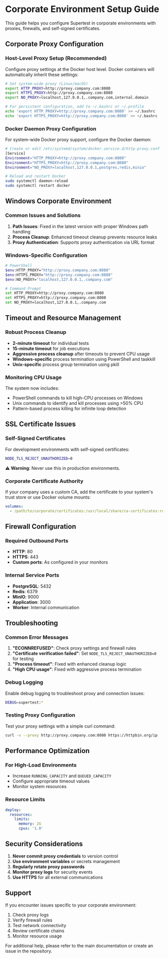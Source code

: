 # Corporate Environment Setup Guide

This guide helps you configure Supertest in corporate environments with proxies, firewalls, and self-signed certificates.

## Corporate Proxy Configuration

### Host-Level Proxy Setup (Recommended)
Configure proxy settings at the Docker host level. Docker containers will automatically inherit these settings:

```bash
# Set system-wide proxy (Linux/macOS)
export HTTP_PROXY=http://proxy.company.com:8080
export HTTPS_PROXY=http://proxy.company.com:8080
export NO_PROXY=localhost,127.0.0.1,.company.com,internal.domain

# For persistent configuration, add to ~/.bashrc or ~/.profile
echo 'export HTTP_PROXY=http://proxy.company.com:8080' >> ~/.bashrc
echo 'export HTTPS_PROXY=http://proxy.company.com:8080' >> ~/.bashrc
```

### Docker Daemon Proxy Configuration
For system-wide Docker proxy support, configure the Docker daemon:

```bash
# Create or edit /etc/systemd/system/docker.service.d/http-proxy.conf
[Service]
Environment="HTTP_PROXY=http://proxy.company.com:8080"
Environment="HTTPS_PROXY=http://proxy.company.com:8080"
Environment="NO_PROXY=localhost,127.0.0.1,postgres,redis,minio"

# Reload and restart Docker
sudo systemctl daemon-reload
sudo systemctl restart docker
```

## Windows Corporate Environment

### Common Issues and Solutions

1. **Path Issues**: Fixed in the latest version with proper Windows path handling
2. **Process Cleanup**: Enhanced timeout cleanup prevents resource leaks
3. **Proxy Authentication**: Supports proxy authentication via URL format

### Windows-Specific Configuration

```bash
# PowerShell
$env:HTTP_PROXY="http://proxy.company.com:8080"
$env:HTTPS_PROXY="http://proxy.company.com:8080"
$env:NO_PROXY="localhost,127.0.0.1,.company.com"

# Command Prompt
set HTTP_PROXY=http://proxy.company.com:8080
set HTTPS_PROXY=http://proxy.company.com:8080
set NO_PROXY=localhost,127.0.0.1,.company.com
```

## Timeout and Resource Management

### Robust Process Cleanup
- **2-minute timeout** for individual tests
- **15-minute timeout** for job executions
- **Aggressive process cleanup** after timeouts to prevent CPU usage
- **Windows-specific** process termination using PowerShell and taskkill
- **Unix-specific** process group termination using pkill

### Monitoring CPU Usage
The system now includes:
- PowerShell commands to kill high-CPU processes on Windows
- Unix commands to identify and kill processes using >50% CPU
- Pattern-based process killing for infinite loop detection

## SSL Certificate Issues

### Self-Signed Certificates
For development environments with self-signed certificates:

```bash
NODE_TLS_REJECT_UNAUTHORIZED=0
```

⚠️ **Warning**: Never use this in production environments.

### Corporate Certificate Authority
If your company uses a custom CA, add the certificate to your system's trust store or use Docker volume mounts:

```yaml
volumes:
  - /path/to/corporate/certificates:/usr/local/share/ca-certificates:ro
```

## Firewall Configuration

### Required Outbound Ports
- **HTTP**: 80
- **HTTPS**: 443
- **Custom ports**: As configured in your monitors

### Internal Service Ports
- **PostgreSQL**: 5432
- **Redis**: 6379
- **MinIO**: 9000
- **Application**: 3000
- **Worker**: Internal communication

## Troubleshooting

### Common Error Messages

1. **"ECONNREFUSED"**: Check proxy settings and firewall rules
2. **"Certificate verification failed"**: Set `NODE_TLS_REJECT_UNAUTHORIZED=0` for testing
3. **"Process timeout"**: Fixed with enhanced cleanup logic
4. **"High CPU usage"**: Fixed with aggressive process termination

### Debug Logging
Enable debug logging to troubleshoot proxy and connection issues:

```bash
DEBUG=supertest:*
```

### Testing Proxy Configuration
Test your proxy settings with a simple curl command:

```bash
curl -v --proxy http://proxy.company.com:8080 https://httpbin.org/ip
```

## Performance Optimization

### For High-Load Environments
- Increase `RUNNING_CAPACITY` and `QUEUED_CAPACITY`
- Configure appropriate timeout values
- Monitor system resources

### Resource Limits
```yaml
deploy:
  resources:
    limits:
      memory: 2G
      cpus: '1.0'
```

## Security Considerations

1. **Never commit proxy credentials** to version control
2. **Use environment variables** or secrets management
3. **Regularly rotate proxy passwords**
4. **Monitor proxy logs** for security events
5. **Use HTTPS** for all external communications

## Support

If you encounter issues specific to your corporate environment:
1. Check proxy logs
2. Verify firewall rules
3. Test network connectivity
4. Review certificate chains
5. Monitor resource usage

For additional help, please refer to the main documentation or create an issue in the repository.